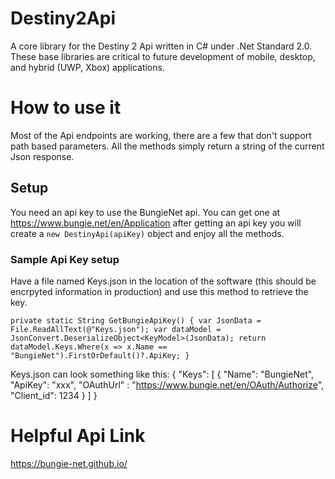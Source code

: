 # Destiny2Api
A core library for the Destiny 2 Api written in C# under .Net Standard 2.0. These base libraries are critical to future development of mobile, desktop, and hybrid (UWP, Xbox) applications.

# How to use it
Most of the Api endpoints are working, there are a few that don't support path based parameters. All the methods simply return a string of the current Json response. 

## Setup
You need an api key to use the BungieNet api. You can get one at https://www.bungie.net/en/Application after getting an api key you will create a `new DestinyApi(apiKey)` object and enjoy all the methods.

### Sample Api Key setup
Have a file named Keys.json in the location of the software (this should be encrpyted information in production) and use this method to retrieve the key.

  `private static String GetBungieApiKey()
  {
    var JsonData = File.ReadAllText(@"Keys.json");
    var dataModel = JsonConvert.DeserializeObject<KeyModel>(JsonData);
    return dataModel.Keys.Where(x => x.Name == "BungieNet").FirstOrDefault()?.ApiKey;
  }`

Keys.json can look something like this:
{
  "Keys": 
  [
    {
      "Name": "BungieNet",
      "ApiKey": "xxx",
      "OAuthUrl" : "https://www.bungie.net/en/OAuth/Authorize",
      "Client_id": 1234
    }
  ]
}

# Helpful Api Link
https://bungie-net.github.io/
